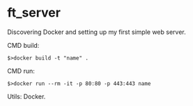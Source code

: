 # ft_server
Discovering Docker and setting up my first simple web server.

CMD build:

    $>docker build -t "name" .
CMD run:
   
    $>docker run --rm -it -p 80:80 -p 443:443 name

Utils: Docker.    